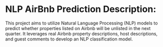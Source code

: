 # NLP AirBnb Prediction Description:

This project aims to utilize Natural Language Processing (NLP) models to predict whether properties listed on Airbnb will be unlisted in the next quarter. It leverages real Airbnb property descriptions, host descriptions, and guest comments to develop an NLP classification model.
